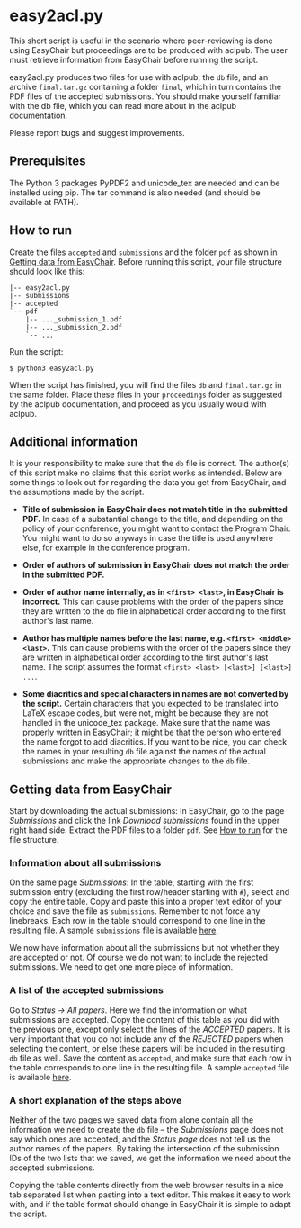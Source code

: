 # easy2acl.py

This short script is useful in the scenario where peer-reviewing is done using EasyChair but proceedings are to be produced with aclpub. The user must retrieve information from EasyChair before running the script.
 
easy2acl.py produces two files for use with aclpub; the `db` file, and an archive `final.tar.gz` containing a folder `final`, which in turn contains the PDF files of the accepted submissions. You should make yourself familiar with the db file, which you can read more about in the aclpub documentation.

Please report bugs and suggest improvements.

## Prerequisites

The Python 3 packages PyPDF2 and unicode_tex are needed and can be installed using pip. The tar command is also needed (and should be available at PATH).

## How to run 

Create the files `accepted` and `submissions` and the folder `pdf` as shown in [Getting data from EasyChair](#getting-data-from-easychair). Before running this script, your file structure should look like this: 

    |-- easy2acl.py 
    |-- submissions 
    |-- accepted 
    `-- pdf 
        |-- ..._submission_1.pdf 
        |-- ..._submission_2.pdf 
        `-- ...

Run the script:

    $ python3 easy2acl.py
 
When the script has finished, you will find the files `db` and `final.tar.gz` in the same folder.  Place these files in your `proceedings` folder as suggested by the aclpub documentation, and proceed as you usually would with aclpub.

## Additional information

It is your responsibility to make sure that the `db` file is correct. The author(s) of this script make no claims that this script works as intended. Below are some things to look out for regarding the data you get from EasyChair, and the assumptions made by the script.

* **Title of submission in EasyChair does not match title in the submitted PDF.** In case of a substantial change to the title, and depending on the policy of your conference, you might want to contact the Program Chair.  You might want to do so anyways in case the title is used anywhere else, for example in the conference program.
	
* **Order of authors of submission in EasyChair does not match the order in the submitted PDF.**

* **Order of author name internally, as in `<first> <last>`, in EasyChair is incorrect.** This can cause problems with the order of the papers since they are written to the `db` file in alphabetical order according to the first author's last name.

* **Author has multiple names before the last name, e.g. `<first> <middle> <last>`.** This can cause problems with the order of the papers since they are written in alphabetical order according to the first author's last name. The script assumes the format `<first> <last> [<last>] [<last>] ...`.
    
* **Some diacritics and special characters in names are not converted by the script.** Certain characters that you expected to be translated into LaTeX escape codes, but were not, might be because they are not handled in the unicode_tex package. Make sure that the name was properly written in EasyChair; it might be that the person who entered the name forgot to add diacritics. If you want to be nice, you can check the names in your resulting `db` file against the names of the actual submissions and make the appropriate changes to the `db` file.

## Getting data from EasyChair

Start by downloading the actual submissions: In EasyChair, go to the page _Submissions_ and click the link _Download submissions_ found in the upper right hand side. Extract the PDF files to a folder `pdf`. See [How to run](#how-to-run) for the file structure.

### Information about all submissions

On the same page _Submissions_: In the table, starting with the first submission entry (excluding the first row/header starting with `#`), select and copy the entire table. Copy and paste this into a proper text editor of your choice and save the file as `submissions`. Remember to not force any linebreaks. Each row in the table should correspond to one line in the resulting file. A sample `submissions` file is available [here](example-files/submissions).

We now have information about all the submissions but not whether they are accepted or not. Of course we do not want to include the rejected submissions. We need to get one more piece of information.

### A list of the accepted submissions

Go to _Status -> All papers_. Here we find the information on what submissions are accepted. Copy the content of this table as you did with the previous one, except only select the lines of the _ACCEPTED_ papers. It is very important that you do not include any of the _REJECTED_ papers when selecting the content, or else these papers will be included in the resulting `db` file as well. Save the content as `accepted`, and make sure that each row in the table corresponds to one line in the resulting file. A sample `accepted` file is available [here](example-files/accepted).

### A short explanation of the steps above

Neither of the two pages we saved data from alone contain all the information we need to create the `db` file – the _Submissions_ page does not say which ones are accepted, and the _Status page_ does not tell us the author names of the papers. By taking the intersection of the submission IDs of the two lists that we saved, we get the information we need about the accepted submissions.

Copying the table contents directly from the web browser results in a nice tab separated list when pasting into a text editor. This makes it easy to work with, and if the table format should change in EasyChair it is simple to adapt the script.
